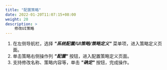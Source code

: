 ```yaml
---
title: "配置策略"
date: 2022-01-20T11:07:15+08:00
weight: 20
description: >
    修改UI策略
---
```


1. 在左侧导航栏，选择 **_"系统配置/UI策略/策略定义"_** 菜单项，进入策略定义页面。
2. 单击策略右侧操作列 **_"配置"_** 按钮，进入配置策略定义页面。
3. 支持修改名称、策略内容等，单击 **_"确定"_** 按钮，完成操作。